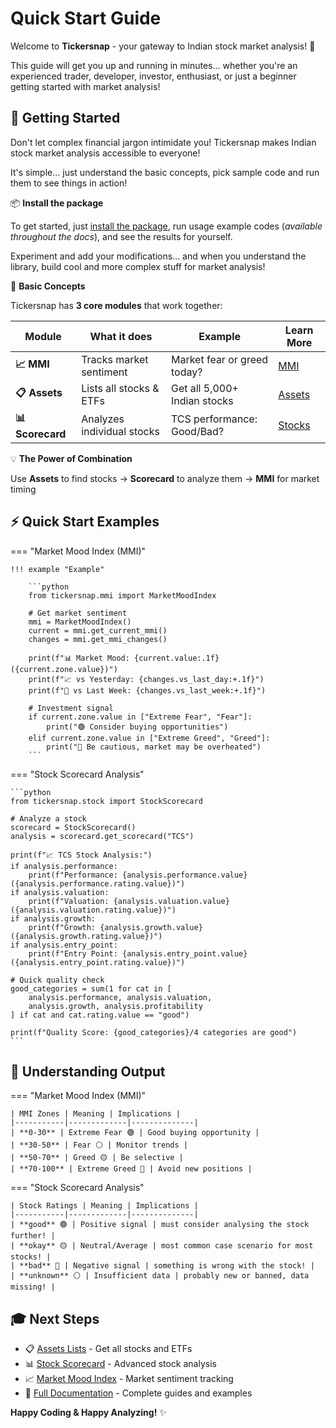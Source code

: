 # Quick Start Guide

Welcome to **Tickersnap** - your gateway to Indian stock market analysis! 🚀

This guide will get you up and running in minutes... whether you're an experienced trader, developer, investor, enthusiast, or just a beginner getting started with market analysis!

## 🚀 Getting Started

Don't let complex financial jargon intimidate you! Tickersnap makes Indian stock market analysis accessible to everyone!

It's simple... just understand the basic concepts, pick sample code and run them to see things in action!

📦 **Install the package**

To get started, just [install the package](https://mratanusarkar.github.io/tickersnap/setup/installation/),
run usage example codes (_available throughout the docs_), and see the results for yourself.

Experiment and add your modifications... and when you understand the library, build cool and more complex stuff for market analysis!

🧠 **Basic Concepts**

Tickersnap has **3 core modules** that work together:

| Module | What it does | Example | Learn More |
|--------|--------------|---------|------------|
| **📈 MMI** | Tracks market sentiment | Market fear or greed today? | [MMI](./tickersnap/mmi/index.md) |
| **📋 Assets** | Lists all stocks & ETFs | Get all 5,000+ Indian stocks | [Assets](./tickersnap/lists/index.md) |
| **📊 Scorecard** | Analyzes individual stocks | TCS performance: Good/Bad? | [Stocks](./tickersnap/stock/index.md) |

💡 **The Power of Combination**

Use **Assets** to find stocks → **Scorecard** to analyze them → **MMI** for market timing

## ⚡️ Quick Start Examples

=== "Market Mood Index (MMI)"

    !!! example "Example"

        ```python
        from tickersnap.mmi import MarketMoodIndex

        # Get market sentiment
        mmi = MarketMoodIndex()
        current = mmi.get_current_mmi()
        changes = mmi.get_mmi_changes()

        print(f"📊 Market Mood: {current.value:.1f} ({current.zone.value})")
        print(f"📈 vs Yesterday: {changes.vs_last_day:+.1f}")
        print(f"📅 vs Last Week: {changes.vs_last_week:+.1f}")

        # Investment signal
        if current.zone.value in ["Extreme Fear", "Fear"]:
            print("🟢 Consider buying opportunities")
        elif current.zone.value in ["Extreme Greed", "Greed"]:
            print("🔴 Be cautious, market may be overheated")
        ```

=== "Stock Scorecard Analysis"

    ```python
    from tickersnap.stock import StockScorecard

    # Analyze a stock
    scorecard = StockScorecard()
    analysis = scorecard.get_scorecard("TCS")

    print(f"📈 TCS Stock Analysis:")
    if analysis.performance:
        print(f"Performance: {analysis.performance.value} ({analysis.performance.rating.value})")
    if analysis.valuation:
        print(f"Valuation: {analysis.valuation.value} ({analysis.valuation.rating.value})")
    if analysis.growth:
        print(f"Growth: {analysis.growth.value} ({analysis.growth.rating.value})")
    if analysis.entry_point:
        print(f"Entry Point: {analysis.entry_point.value} ({analysis.entry_point.rating.value})")

    # Quick quality check
    good_categories = sum(1 for cat in [
        analysis.performance, analysis.valuation, 
        analysis.growth, analysis.profitability
    ] if cat and cat.rating.value == "good")

    print(f"Quality Score: {good_categories}/4 categories are good")
    ```

## 🎯 Understanding Output

=== "Market Mood Index (MMI)"

    | MMI Zones | Meaning | Implications |
    |-----------|-------------|--------------|
    | **0-30** | Extreme Fear 🟢 | Good buying opportunity |
    | **30-50** | Fear ⚪ | Monitor trends |
    | **50-70** | Greed 🟡 | Be selective |
    | **70-100** | Extreme Greed 🔴 | Avoid new positions |

=== "Stock Scorecard Analysis"

    | Stock Ratings | Meaning | Implications |
    |-----------|-------------|--------------|
    | **good** 🟢 | Positive signal | must consider analysing the stock further! |
    | **okay** 🟡 | Neutral/Average | most common case scenario for most stocks! |
    | **bad** 🔴 | Negative signal | something is wrong with the stock! |
    | **unknown** ⚪ | Insufficient data | probably new or banned, data missing! |

## 🎓 Next Steps

- 📋 [Assets Lists](./tickersnap/lists/index.md) - Get all stocks and ETFs
- 📊 [Stock Scorecard](./tickersnap/stock/index.md) - Advanced stock analysis
- 📈 [Market Mood Index](./tickersnap/mmi/index.md) - Market sentiment tracking
- 📖 [Full Documentation](./index.md) - Complete guides and examples

**Happy Coding & Happy Analyzing!** ✨
